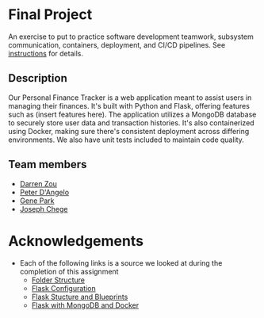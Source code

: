# Final Project

An exercise to put to practice software development teamwork, subsystem communication, containers, deployment, and CI/CD pipelines. See [instructions](./instructions.md) for details.

## Description

Our Personal Finance Tracker is a web application meant to assist users in managing their finances. It's built with Python and Flask, offering features such as (insert features here). The application utilizes a MongoDB database to securely store user data and transaction histories. It's also containerized using Docker, making sure there's consistent deployment across differing environments. We also have unit tests included to maintain code quality.

## Team members

- [Darren Zou](https://github.com/darrenzou)
- [Peter D'Angelo](https://github.com/dangelo729)
- [Gene Park](https://github.com/geneparkmcs)
- [Joseph Chege](https://github.com/JosephChege4)

# Acknowledgements

- Each of the following links is a source we looked at during the completion of this assignment
    - [Folder Structure](https://studygyaan.com/flask/best-folder-and-directory-structure-for-a-flask-project)
    - [Flask Configuration](https://codingnomads.com/python-flask-app-configuration-project-structure)
    - [Flask Stucture and Blueprints](https://www.digitalocean.com/community/tutorials/how-to-structure-a-large-flask-application-with-flask-blueprints-and-flask-sqlalchemy)
    - [Flask with MongoDB and Docker](https://www.digitalocean.com/community/tutorials/how-to-set-up-flask-with-mongodb-and-docker)